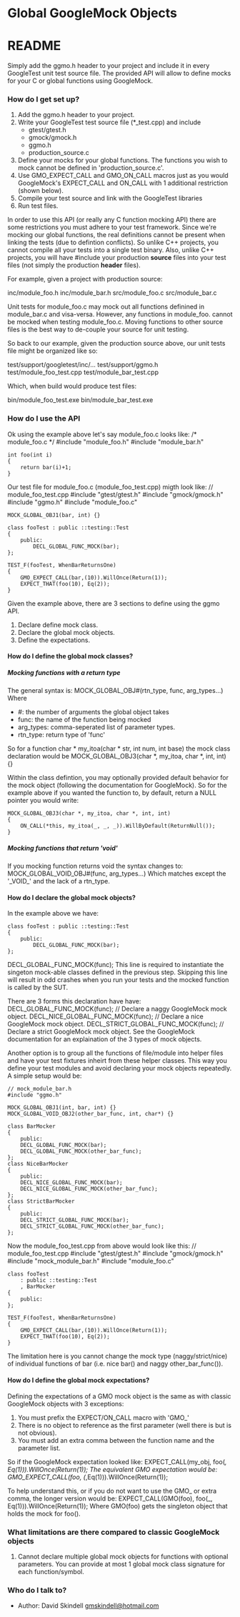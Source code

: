 # Global GoogleMock Objects #

# README #

Simply add the ggmo.h header to your project and include it in every GoogleTest unit test source file.
The provided API will allow to define mocks for your C or global functions using GoogleMock.

### How do I get set up? ###

1. Add the ggmo.h header to your project.
2. Write your GoogleTest test source file (\*\_test.cpp) and include
   * gtest/gtest.h
   * gmock/gmock.h
   * ggmo.h
   * production\_source.c
3. Define your mocks for your global functions. The functions you
   wish to mock cannot be defined in 'production\_source.c'.
4. Use GMO\_EXPECT\_CALL and GMO\_ON\_CALL macros just as you would
   GoogleMock's EXPECT\_CALL and ON\_CALL with 1 additional restriction
   (shown below).
5. Compile your test source and link with the GoogleTest libraries
6. Run test files.
   
In order to use this API (or really any C function mocking API) there are some restrictions you
must adhere to your test framework. Since we're mocking our global functions, the real definitions
cannot be present when linking the tests (due to defintion conflicts). So unlike C++ projects,
you cannot compile all your tests into a single test binary. Also, unlike C++ projects,
you will have #include your production **source** files into your test files (not simply the
production **header** files).

For example, given a project with production source:

inc/module\_foo.h
inc/module\_bar.h
src/module\_foo.c
src/module\_bar.c

Unit tests for module\_foo.c may mock out all functions definined in module\_bar.c and visa-versa.
However, any functions in module\_foo. cannot be mocked when testing module\_foo.c. Moving functions
to other source files is the best way to de-couple your source for unit testing.

So back to our example, given the production source above, our unit tests file might
be organized like so:

test/support/googletest/inc/...
test/support/ggmo.h
test/module\_foo\_test.cpp
test/module\_bar\_test.cpp

Which, when build would produce test files:

bin/module\_foo\_test.exe
bin/module\_bar\_test.exe

### How do I use the API ###

Ok using the example above let's say module\_foo.c looks like:
    /* module_foo.c */
	#include "module_foo.h"
	#include "module_bar.h"
	
	int foo(int i)
	{
	    return bar(i)+1;
	}

Our test file for module\_foo.c (module\_foo\_test.cpp) migth look like:
    // module_foo_test.cpp
    #include "gtest/gtest.h"
    #include "gmock/gmock.h"
	#include "ggmo.h"
	#include "module_foo.c"
	
	MOCK_GLOBAL_OBJ1(bar, int) {}
	
	class fooTest : public ::testing::Test
	{
	    public:
		    DECL_GLOBAL_FUNC_MOCK(bar);
	};
	
	TEST_F(fooTest, WhenBarReturnsOne)
	{
	    GMO_EXPECT_CALL(bar,(10)).WillOnce(Return(1));
	    EXPECT_THAT(foo(10), Eq(2));
	}
	
Given the example above, there are 3 sections to define using the ggmo API.

1. Declare define mock class.
2. Declare the global mock objects.
3. Define the expectations.

#### How do I define the global mock classes? ####

##### Mocking functions with a return type #####
The general syntax is:
MOCK\_GLOBAL\_OBJ#(rtn\_type, func, arg\_types...)
Where
  - #: the number of arguments the global object takes
  - func: the name of the function being mocked
  - arg\_types: comma-seperated list of parameter types.
  - rtn\_type: return type of 'func'
  
So for a function
    char * my_itoa(char * str, int num, int base)
the mock class declaration would be
    MOCK_GLOBAL_OBJ3(char *, my_itoa, char *, int, int) {}

Within the class defintion, you may optionally provided default behavior for the mock
object (following the documentation for GoogleMock). So for the example above if you
wanted the function to, by default, return a NULL pointer you would write:

    MOCK_GLOBAL_OBJ3(char *, my_itoa, char *, int, int)
	{
		ON_CALL(*this, my_itoa(_, _, _)).WillByDefault(ReturnNull());
	}

##### Mocking functions that return 'void' #####

If you mocking function returns void the syntax changes to:
MOCK\_GLOBAL\_VOID\_OBJ#(func, arg\_types...)
Which matches except the '\_VOID\_' and the lack of a rtn\_type.

#### How do I declare the global mock objects? ####

In the example above we have:

	class fooTest : public ::testing::Test
	{
	    public:
		    DECL_GLOBAL_FUNC_MOCK(bar);
	};

DECL\_GLOBAL\_FUNC\_MOCK(func);
This line is required to instantiate the singeton mock-able classes defined in the previous step. Skipping this line will result in odd crashes when you run your tests and the mocked function is called by the SUT.

There are 3 forms this declaration have have:
    DECL_GLOBAL_FUNC_MOCK(func); // Declare a naggy GoogleMock mock object.
    DECL_NICE_GLOBAL_FUNC_MOCK(func); // Declare a nice GoogleMock mock object.
    DECL_STRICT_GLOBAL_FUNC_MOCK(func); // Declare a strict GoogleMock mock object.
See the GoogleMock documentation for an explaination of the 3 types of mock objects.

Another option is to group all the functions of file/module into helper files and have your test fixtures inheirt from these helper classes. This way you define your test modules and avoid declaring your mock objects repeatedly. A simple setup would be:

    // mock_module_bar.h
	#include "ggmo.h"
	
	MOCK_GLOBAL_OBJ1(int, bar, int) {}
	MOCK_GLOBAL_VOID_OBJ2(other_bar_func, int, char*) {}
	
	class BarMocker
	{
	    public:
		DECL_GLOBAL_FUNC_MOCK(bar);
		DECL_GLOBAL_FUNC_MOCK(other_bar_func);
	};
	class NiceBarMocker
	{
	    public:
		DECL_NICE_GLOBAL_FUNC_MOCK(bar);
		DECL_NICE_GLOBAL_FUNC_MOCK(other_bar_func);
	};
	class StrictBarMocker
	{
	    public:
		DECL_STRICT_GLOBAL_FUNC_MOCK(bar);
		DECL_STRICT_GLOBAL_FUNC_MOCK(other_bar_func);
	};
	
Now the module\_foo\_test.cpp from above would look like this:
    // module_foo_test.cpp
    #include "gtest/gtest.h"
    #include "gmock/gmock.h"
	#include "mock_module_bar.h"
	#include "module_foo.c"
	
	class fooTest
	    : public ::testing::Test
		, BarMocker
	{
	    public:
	};
	
	TEST_F(fooTest, WhenBarReturnsOne)
	{
	    GMO_EXPECT_CALL(bar,(10)).WillOnce(Return(1));
	    EXPECT_THAT(foo(10), Eq(2));
	}
The limitation here is you cannot change the mock type (naggy/strict/nice) of individual functions of bar (i.e. nice bar() and naggy other\_bar\_func()).

#### How do I define the global mock expectations? ####

Defining the expectations of a GMO mock object is the same as with classic GoogleMock objects with 3 exceptions:
1. You must prefix the EXPECT/ON\_CALL macro with 'GMO\_'
2. There is no object to reference as the first parameter (well there is but is not obvious).
2. You must add an extra comma between the function name and the parameter list.

So if the GoogleMock expectation looked like:
    EXPECT_CALL(my_obj, foo(_, Eq(1))).WillOnce(Return(1));
The equivalent GMO expectation would be:
    GMO_EXPECT_CALL(foo, (_,Eq(1))).WillOnce(Return(1));

To help understand this, or if you do not want to use the GMO\_ or extra comma, the longer version would be:
    EXPECT_CALL(GMO(foo), foo(_, Eq(1))).WillOnce(Return(1));
Where GMO(foo) gets the singleton object that holds the mock for foo().

### What limitations are there compared to classic GoogleMock objects ###

1. Cannot declare multiple global mock objects for functions with optional parameters. You can provide at most 1 global mock class signature for each function/symbol.

### Who do I talk to? ###

* Author: David Skindell <gmskindell@hotmail.com> 

